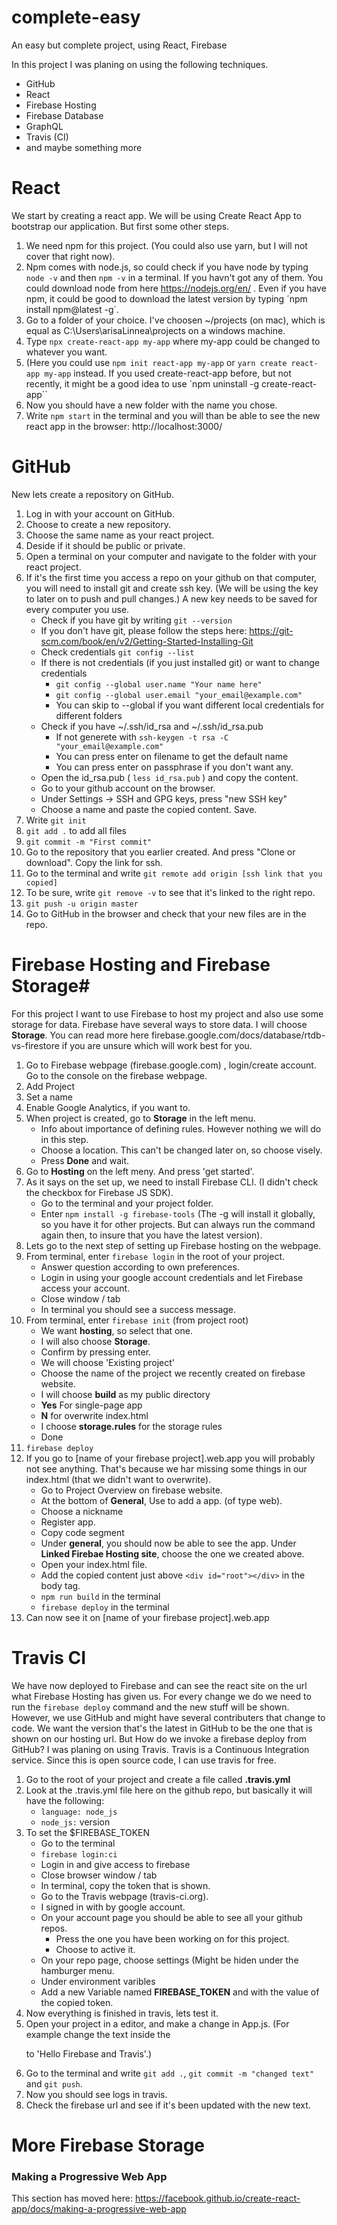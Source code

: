 # complete-easy
An easy but complete project, using React, Firebase

In this project I was planing on using the following techniques.
* GitHub
* React
* Firebase Hosting
* Firebase Database
* GraphQL
* Travis (CI)
* and maybe something more

# React #
We start by creating a react app. We will be using Create React App to bootstrap our application. But first some other steps.
1. We need npm for this project. (You could also use yarn, but I will not cover that right now). 
2. Npm comes with node.js, so could check if you have node by typing `node -v` and then `npm -v` in a terminal. If you havn't got any of them. You could download node from here https://nodejs.org/en/ .
Even if you have npm, it could be good to download the latest version by typing ´npm install npm@latest -g´.
3. Go to a folder of your choice.  I've choosen ~/projects  (on mac), which is equal as C:\Users\arisaLinnea\projects on a windows machine.
4. Type `npx create-react-app my-app`   where my-app could be changed to whatever you want.
5. (Here you could use `npm init react-app my-app` or `yarn create react-app my-app` instead. If you used create-react-app before, but not recently, it might be a good idea to use `npm uninstall -g create-react-app``
6. Now you should have a new folder with the name you chose.
7. Write `npm start` in the terminal and you will than be able to see the new react app in the browser: http://localhost:3000/

# GitHub #
New lets create a repository on GitHub. 

1. Log in with your account on GitHub. 
2. Choose to create a new repository. 
3. Choose the same name as your react project.
4. Deside if it should be public or private. 
5. Open a terminal on your computer and navigate to the folder with your react project.
7. If it's the first time you access a repo on your github on that computer, you will need to install git and create ssh key. (We will be using the key to later on to push and pull changes.) A new key needs to be saved for every computer you use.
   - Check if you have git by writing `git --version`
   - If you don't have git, please follow the steps here: https://git-scm.com/book/en/v2/Getting-Started-Installing-Git
   - Check credentials `git config --list`
   - If there is not credentials (if you just installed git) or want to change credentials
     - `git config --global user.name "Your name here"`
     - `git config --global user.email "your_email@example.com"`
     - You can skip to --global if you want different local credentials for different folders
   - Check if you have ~/.ssh/id_rsa and ~/.ssh/id_rsa.pub
     - If not generete with `ssh-keygen -t rsa -C "your_email@example.com"`
     - You can press enter on filename to get the default name
     - You can press enter on passphrase if you don't want any.
   - Open the id_rsa.pub  ( `less id_rsa.pub` ) and copy the content.
   - Go to your github account on the browser.
   - Under Settings -> SSH and GPG keys, press "new SSH key"   
   - Choose a name and paste the copied content. Save.
8. Write `git init`
7. `git add .`  to add all files
8. `git commit -m "First commit"`
9. Go to the repository that you earlier created. And press "Clone or download". Copy the link for ssh.
10. Go to the terminal and write `git remote add origin [ssh link that you copied]`   
11. To be sure, write `git remove -v` to see that it's linked to the right repo.
12. `git push -u origin master`
13. Go to GitHub in the browser and check that your new files are in the repo.


# Firebase Hosting and Firebase Storage#
For this project I want to use Firebase to host my project and also use some storage for data. Firebase have several ways to store data. I will choose **Storage**. You can read more here firebase.google.com/docs/database/rtdb-vs-firestore if you are unsure which will work best for you.
1. Go to Firebase webpage (firebase.google.com) , login/create account. Go to the console on the firebase webpage.
2. Add Project
3. Set a name
4. Enable Google Analytics, if you want to.
5. When project is created, go to **Storage** in the left menu.
   - Info about importance of defining rules. However nothing we will do in this step.
   - Choose a location. This can't be changed later on, so choose visely. 
   - Press **Done** and wait.
6. Go to **Hosting** on the left meny. And press 'get started'.
7. As it says on the set up, we need to install Firebase CLI. (I didn't check the checkbox for Firebase JS SDK).
   - Go to the terminal and your project folder.
   - Enter `npm install -g firebase-tools`  (The -g will install it globally, so you have it for other projects. But can always run the command again then, to insure that you have the latest version).
8. Lets go to the next step of setting up Firebase hosting on the webpage.
9. From terminal, enter `firebase login` in the root of your project.
   - Answer question according to own preferences.
   - Login in using your google account credentials and let Firebase access your account.
   - Close window / tab
   - In terminal you should see a success message.
10. From terminal, enter `firebase init`   (from project root)
    - We want **hosting**, so select that one.
    - I will also choose **Storage**. 
    - Confirm by pressing enter.
    - We will choose 'Existing project'
    - Choose the name of the project we recently created on firebase website.
    - I will choose **build** as my public directory
    - **Yes** For single-page app
    - **N** for overwrite index.html
    - I choose **storage.rules** for the storage rules
    - Done
11. `firebase deploy`
12. If you go to [name of your firebase project].web.app you will probably not see anything. That's because we har missing some things in our index.html (that we didn't want to overwrite).
    - Go to Project Overview on firebase website.
    - At the bottom of **General**, Use to add a app. (of type web). 
    - Choose a nickname
    - Register app.
    - Copy code segment
    - Under **general**, you should now be able to see the app. Under **Linked Firebae Hosting site**, choose the one we created above.
    - Open your index.html file.
    - Add the copied content just above `<div id="root"></div>` in the body tag.
    - `npm run build` in the terminal
    - `firebase deploy` in the terminal
13. Can now see it on [name of your firebase project].web.app

# Travis CI #
We have now deployed to Firebase and can see the react site on the url what Firebase Hosting has given us. For every change we do we need to run the `firebase deploy` command and the new stuff will be shown. However, we use GitHub and might have several contributers that change to code. We want the version that's the latest in GitHub to be the one that is shown on our hosting url. But How do we invoke a firebase deploy from GitHub?
I was planing on using Travis. Travis is a Continuous Integration service. Since this is open source code, I can use travis for free.
1. Go to the root of your project and create a file called **.travis.yml**
2. Look at the .travis.yml file here on the github repo, but basically it will have the following:
   - `language: node_js`
   - `node_js:`   version
3. To set the $FIREBASE_TOKEN
   - Go to the terminal
   - `firebase login:ci`
   - Login in and give access to firebase
   - Close browser window / tab
   - In terminal, copy the token that is shown.
   - Go to the Travis webpage (travis-ci.org). 
   - I signed in with by google account.
   - On your account page you should be able to see all your github repos. 
     - Press the one you have been working on for this project.
     - Choose to active it.
   - On your repo page, choose settings (Might be hiden under the hamburger menu.
   - Under environment varibles
   - Add a new Variable named **FIREBASE_TOKEN** and with the value of the copied token.
4. Now everything is finished in travis, lets test it.
5. Open your project in a editor, and make a change in App.js. (For example change the text inside the <p> to 'Hello Firebase and Travis'.)
6. Go to the terminal and write `git add .`, `git commit -m "changed text"` and `git push`.
7. Now you should see logs in travis.
8. Check the firebase url and see if it's been updated with the new text.
   
# More Firebase Storage #


### Making a Progressive Web App

This section has moved here: https://facebook.github.io/create-react-app/docs/making-a-progressive-web-app


